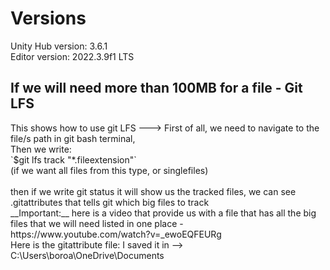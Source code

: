 <h1>Versions </h1>
Unity Hub version: 3.6.1 <br>
Editor version: 2022.3.9f1 LTS <br>

<h2>If we will need more than 100MB for a file - Git LFS </h2>
This shows how to use git LFS ---> 
First of all, we need to navigate to the file/s path in git bash terminal, <br>
Then we write:<br> `$git lfs track "*.fileextension"` <br> (if we want all files from this type, or singlefiles)
<br><br> then if we write git status it will show us the tracked files, we can see .gitattributes that tells git which big files to track
<br>__Important:__ here is a video that provide us with a file that has all the big files that we will need listed in one place - https://www.youtube.com/watch?v=_ewoEQFEURg
<br> Here is the gitattribute file: I saved it in -->
C:\Users\boroa\OneDrive\Documents
